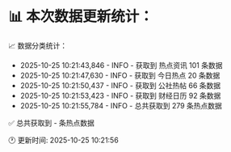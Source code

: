 📊 本次数据更新统计：
==========================

📈 数据分类统计：
- 2025-10-25 10:21:43,846 - INFO - 获取到 热点资讯 101 条数据
- 2025-10-25 10:21:47,630 - INFO - 获取到 今日热点 20 条数据
- 2025-10-25 10:21:50,437 - INFO - 获取到 公社热帖 66 条数据
- 2025-10-25 10:21:53,423 - INFO - 获取到 财经日历 92 条数据
- 2025-10-25 10:21:55,784 - INFO - 总共获取到 279 条热点数据

✅ 总共获取到 - 条热点数据

🕐 更新时间: 2025-10-25 10:21:56
